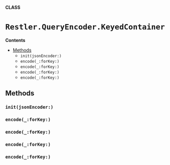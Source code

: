 **CLASS**

# `Restler.QueryEncoder.KeyedContainer`

**Contents**

- [Methods](#methods)
  - `init(jsonEncoder:)`
  - `encode(_:forKey:)`
  - `encode(_:forKey:)`
  - `encode(_:forKey:)`
  - `encode(_:forKey:)`

## Methods
### `init(jsonEncoder:)`

### `encode(_:forKey:)`

### `encode(_:forKey:)`

### `encode(_:forKey:)`

### `encode(_:forKey:)`
